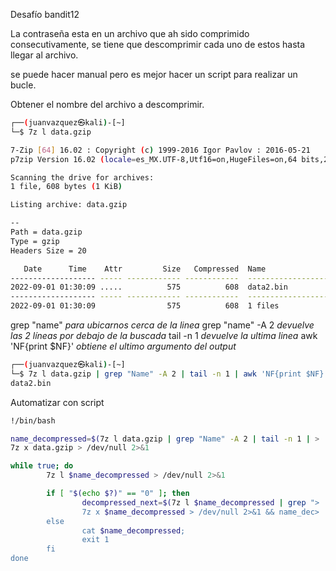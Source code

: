Desafío bandit12

La contraseña esta en un archivo que ah sido comprimido consecutivamente, se tiene que descomprimir cada uno de estos hasta llegar al archivo.

se puede hacer manual pero es mejor hacer un script para realizar un bucle.

Obtener el nombre del archivo a descomprimir. 
``` bash
┌──(juanvazquez㉿kali)-[~]
└─$ 7z l data.gzip 

7-Zip [64] 16.02 : Copyright (c) 1999-2016 Igor Pavlov : 2016-05-21
p7zip Version 16.02 (locale=es_MX.UTF-8,Utf16=on,HugeFiles=on,64 bits,2 CPUs AMD A9-9410 RADEON R5, 5 COMPUTE CORES 2C+3G    (670F00),ASM,AES-NI)

Scanning the drive for archives:
1 file, 608 bytes (1 KiB)

Listing archive: data.gzip

--
Path = data.gzip
Type = gzip
Headers Size = 20

   Date      Time    Attr         Size   Compressed  Name
------------------- ----- ------------ ------------  ------------------------
2022-09-01 01:30:09 .....          575          608  data2.bin
------------------- ----- ------------ ------------  ------------------------
2022-09-01 01:30:09                575          608  1 files

```

grep "name" *para ubicarnos cerca de la linea*
grep "name" -A 2 *devuelve las 2 líneas por debajo de la buscada*
tail -n 1 *devuelve la ultima linea*
awk 'NF{print $NF}' *obtiene el ultimo argumento del output*

``` bash
┌──(juanvazquez㉿kali)-[~]
└─$ 7z l data.gzip | grep "Name" -A 2 | tail -n 1 | awk 'NF{print $NF}'
data2.bin
```
Automatizar con script

``` bash
!/bin/bash

name_decompressed=$(7z l data.gzip | grep "Name" -A 2 | tail -n 1 | >
7z x data.gzip > /dev/null 2>&1

while true; do
		7z l $name_decompressed > /dev/null 2>&1

		if [ "$(echo $?)" == "0" ]; then
				decompressed_next=$(7z l $name_decompressed | grep ">
				7z x $name_decompressed > /dev/null 2>&1 && name_dec>
		else
				cat $name_decompressed; 
				exit 1
		fi
done
```





